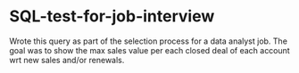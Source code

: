 # SQL-test-for-job-interview
Wrote this query as part of the selection process for a data analyst job.
The goal was to show the max sales value per each closed deal of each account wrt new sales and/or renewals.
